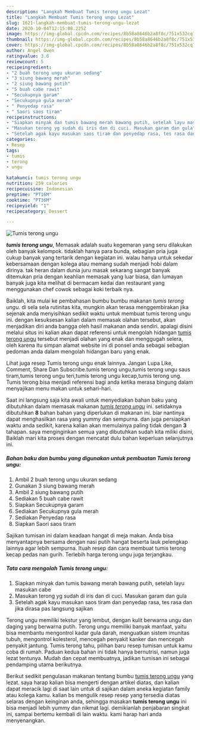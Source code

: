 ```yaml
---
description: "Langkah Membuat Tumis terong ungu Lezat"
title: "Langkah Membuat Tumis terong ungu Lezat"
slug: 1621-langkah-membuat-tumis-terong-ungu-lezat
date: 2020-10-04T12:15:08.225Z
image: https://img-global.cpcdn.com/recipes/8b58a8646b2a8f8c/751x532cq70/tumis-terong-ungu-foto-resep-utama.jpg
thumbnail: https://img-global.cpcdn.com/recipes/8b58a8646b2a8f8c/751x532cq70/tumis-terong-ungu-foto-resep-utama.jpg
cover: https://img-global.cpcdn.com/recipes/8b58a8646b2a8f8c/751x532cq70/tumis-terong-ungu-foto-resep-utama.jpg
author: Angel Owen
ratingvalue: 3.6
reviewcount: 5
recipeingredient:
- "2 buah terong ungu ukuran sedang"
- "3 siung bawang merah"
- "2 siung bawang putih"
- "5 buah cabe rawit"
- "Secukupnya garam"
- "Secukupnya gula merah"
- " Penyedap rasa"
- " Saori saos tiram"
recipeinstructions:
- "Siapkan minyak dan tumis bawang merah bawang putih, setelah layu masukan cabe"
- "Masukan terong yg sudah di iris dan di cuci. Masukan garam dan gula"
- "Setelah agak kayu masukan saos tiram dan penyedap rasa, tes rasa dan jika dirasa pas langsung sajikan"
categories:
- Resep
tags:
- tumis
- terong
- ungu

katakunci: tumis terong ungu 
nutrition: 259 calories
recipecuisine: Indonesian
preptime: "PT16M"
cooktime: "PT36M"
recipeyield: "1"
recipecategory: Dessert

---
```



![Tumis terong ungu](https://img-global.cpcdn.com/recipes/8b58a8646b2a8f8c/751x532cq70/tumis-terong-ungu-foto-resep-utama.jpg)

<b><i>tumis terong ungu</i></b>, Memasak adalah suatu kegemaran yang seru dilakukan oleh banyak kelompok. tidaklah hanya para bunda, sebagian pria juga cukup banyak yang tertarik dengan kegiatan ini. walau hanya untuk sekedar kebersamaan dengan kolega atau memang sudah menjadi hobi dalam dirinya. tak heran dalam dunia juru masak sekarang sangat banyak ditemukan pria dengan keahlian memasak yang luar biasa, dan lumayan banyak juga kita melihat di bermacam kedai dan restaurant yang menggunakan chef cowok sebagai koki terbaik nya.

Baiklah, kita mulai ke pembahasan bumbu bumbu makanan <i>tumis terong ungu</i>. di sela sela rutinitas kita, mungkin akan terasa menggembirakan jika sejenak anda menyisihkan sedikit waktu untuk membuat tumis terong ungu ini. dengan kesuksesan kalian dalam memasak olahan tersebut, akan menjadikan diri anda bangga oleh hasil makanan anda sendiri. apalagi disini melalui situs ini kalian akan dapat referensi untuk mengolah hidangan <u>tumis terong ungu</u> tersebut menjadi olahan yang enak dan menggugah selera, oleh karena itu simpan alamat website ini di ponsel anda sebagai sebagian pedoman anda dalam mengolah hidangan baru yang enak.

Lihat juga resep Tumis terong ungu enak lainnya. Jangan Lupa Like, Comment, Share Dan Subscribe.tumis terong ungu,tumis terong ungu saus tiram,tumis terong ungu teri,tumis terong ungu kecap,tumis terong ung. Tumis terong bisa menjadi referensi bagi anda ketika merasa bingung dalam menyajikan menu makan untuk sehari-hari.


Saat ini langsung saja kita awali untuk menyediakan bahan baku yang dibutuhkan dalam memasak makanan <u><i>tumis terong ungu</i></u> ini. setidaknya dibutuhkan <b>8</b> bahan bahan yang diperlukan di makanan ini. biar nantinya dapat menghasilkan rasa yang yummy dan sempurna. dan juga persiapkan waktu anda sedikit, karena kalian akan memulainya paling tidak dengan <b>3</b> tahapan. saya menginginkan semua yang dibutuhkan sudah kita miliki disini, Baiklah mari kita proses dengan mencatat dulu bahan keperluan selanjutnya ini.

<!--inarticleads1-->

##### Bahan baku dan bumbu yang digunakan untuk pembuatan Tumis terong ungu:

1. Ambil 2 buah terong ungu ukuran sedang
1. Gunakan 3 siung bawang merah
1. Ambil 2 siung bawang putih
1. Sediakan 5 buah cabe rawit
1. Siapkan Secukupnya garam
1. Sediakan Secukupnya gula merah
1. Sediakan  Penyedap rasa
1. Siapkan  Saori saos tiram


Sajikan tumisan ini dalam keadaan hangat di meja makan. Anda bisa menyantapnya bersama dengan nasi putih hangat beserta lauk pelengkap lainnya agar lebih sempurna. Ituah resep dan cara membuat tumis terong kecap pedas nan gurih. Terlebih harga terong ungu juga terjangkau. 

<!--inarticleads2-->

##### Tata cara mengolah Tumis terong ungu:

1. Siapkan minyak dan tumis bawang merah bawang putih, setelah layu masukan cabe
1. Masukan terong yg sudah di iris dan di cuci. Masukan garam dan gula
1. Setelah agak kayu masukan saos tiram dan penyedap rasa, tes rasa dan jika dirasa pas langsung sajikan


Terong ungu memiliki tekstur yang lembut, dengan kulit berwarna ungu dan daging yang berwarna putih. Terong ungu memiliki banyak manfaat, yaitu bisa membantu mengontrol kadar gula darah, menguatkan sistem imunitas tubuh, mengontrol kolesterol, mencegah penyakit kanker dan mencegah penyakit jantung. Tumis terong tahu, pilihan baru resep tumisan untuk kamu coba di rumah. Paduan kedua bahan ini tidak hanya bernutrisi, namun juga lezat tentunya. Mudah dan cepat membuatnya, jadikan tumisan ini sebagai pendamping utama berikutnya. 

Berikut sedikit pengulasan makanan tentang bumbu <u>tumis terong ungu</u> yang lezat. saya harap kalian bisa mengerti dengan artikel diatas, dan kalian dapat meracik lagi di saat lain untuk di sajikan dalam aneka kegiatan family atau kolega kamu. kalian bs mengulik resep resep yang tersedia diatas selaras dengan keinginan anda, sehingga masakan <b>tumis terong ungu</b> ini bisa menjadi lebih yummy dan nikmat lagi. demikianlah penjabaran singkat ini, sampai bertemu kembali di lain waktu. kami harap hari anda menyenangkan.
